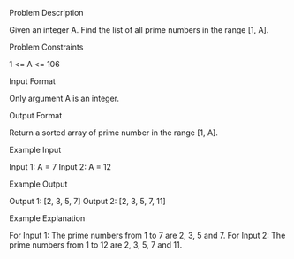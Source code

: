 Problem Description

Given an integer A. Find the list of all prime numbers in the range [1, A].


Problem Constraints

1 <= A <= 106



Input Format

Only argument A is an integer.



Output Format

Return a sorted array of prime number in the range [1, A].



Example Input

Input 1:
A = 7
Input 2:
A = 12


Example Output

Output 1:
[2, 3, 5, 7]
Output 2:
[2, 3, 5, 7, 11]


Example Explanation

For Input 1:
The prime numbers from 1 to 7 are 2, 3, 5 and 7.
For Input 2:
The prime numbers from 1 to 12 are 2, 3, 5, 7 and 11.